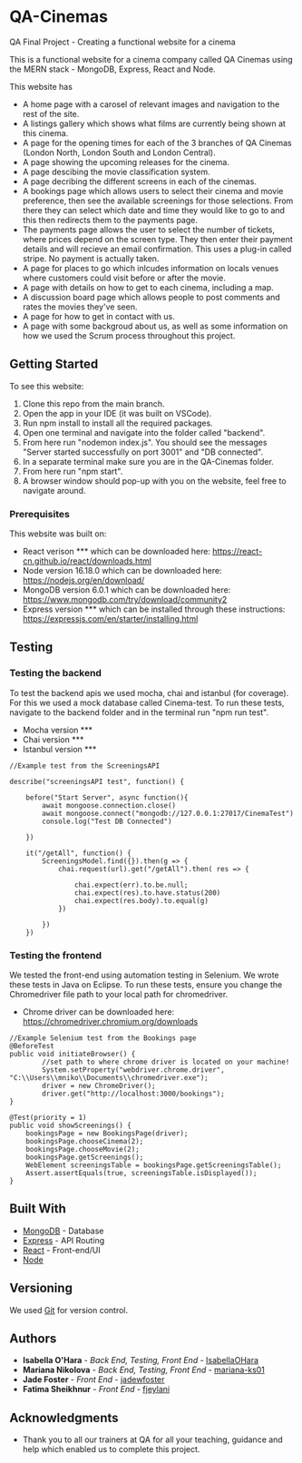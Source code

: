 # QA-Cinemas

QA Final Project - Creating a functional website for a cinema

This is a functional website for a cinema company called QA Cinemas using the MERN stack - MongoDB, Express, React and Node.

This website has
- A home page with a carosel of relevant images and navigation to the rest of the site.
- A listings gallery which shows what films are currently being shown at this cinema.
- A page for the opening times for each of the 3 branches of QA Cinemas (London North, London South and London Central).
- A page showing the upcoming releases for the cinema.
- A page descibing the movie classification system.
- A page decribing the different screens in each of the cinemas.
- A bookings page which allows users to select their cinema and movie preference, then see the available screenings for those selections. From there they can select which date and time they would like to go to and this then redirects them to the payments page.
- The payments page allows the user to select the number of tickets, where prices depend on the screen type. They then enter their payment details and will recieve an email confirmation. This uses a plug-in called stripe. No payment is actually taken.
- A page for places to go which inlcudes information on locals venues where customers could visit before or after the movie.
- A page with details on how to get to each cinema, including a map.
- A discussion board page which allows people to post comments and rates the movies they've seen.
- A page for how to get in contact with us.
- A page with some backgroud about us, as well as some information on how we used the Scrum process throughout this project.

## Getting Started

To see this website:
1. Clone this repo from the main branch.
2. Open the app in your IDE (it was built on VSCode).
3. Run npm install to install all the required packages.
4. Open one terminal and navigate into the folder called "backend".
5. From here run "nodemon index.js". You should see the messages "Server started successfully on port 3001" and "DB connected".
6. In a separate terminal make sure you are in the QA-Cinemas folder.
7. From here run "npm start".
8. A browser window should pop-up with you on the website, feel free to navigate around.

### Prerequisites

This website was built on:
- React verison *** which can be downloaded here: https://react-cn.github.io/react/downloads.html
- Node version 16.18.0 which can be downloaded here: https://nodejs.org/en/download/
- MongoDB version 6.0.1 which can be downloaded here: https://www.mongodb.com/try/download/community2
- Express version *** which can be installed through these instructions: https://expressjs.com/en/starter/installing.html

## Testing

### Testing the backend

To test the backend apis we used mocha, chai and istanbul (for coverage). For this we used a mock database called Cinema-test.
To run these tests, navigate to the backend folder and in the terminal run "npm run test".
- Mocha version ***
- Chai version ***
- Istanbul version ***

```
//Example test from the ScreeningsAPI

describe("screeningsAPI test", function() {

    before("Start Server", async function(){
        await mongoose.connection.close()
        await mongoose.connect("mongodb://127.0.0.1:27017/CinemaTest")
        console.log("Test DB Connected")
     
    }) 
    
    it("/getAll", function() {
        ScreeningsModel.find({}).then(g => {
            chai.request(url).get("/getAll").then( res => {
 
                chai.expect(err).to.be.null;
                chai.expect(res).to.have.status(200)
                chai.expect(res.body).to.equal(g)
            })
 
        })
    })
  ```
    
### Testing the frontend

We tested the front-end using automation testing in Selenium. We wrote these tests in Java on Eclipse. 
To run these tests, ensure you change the Chromedriver file path to your local path for chromedriver. 
- Chrome driver can be downloaded here: https://chromedriver.chromium.org/downloads

```
//Example Selenium test from the Bookings page
@BeforeTest
public void initiateBrowser() {
		//set path to where chrome driver is located on your machine!
		System.setProperty("webdriver.chrome.driver", "C:\\Users\\mniko\\Documents\\chromedriver.exe");
		driver = new ChromeDriver();
		driver.get("http://localhost:3000/bookings");
}
  
@Test(priority = 1)
public void showScreenings() {
    bookingsPage = new BookingsPage(driver);
    bookingsPage.chooseCinema(2);
    bookingsPage.chooseMovie(2);
    bookingsPage.getScreenings();
    WebElement screeningsTable = bookingsPage.getScreeningsTable();
    Assert.assertEquals(true, screeningsTable.isDisplayed());
}
```

## Built With

* [MongoDB](https://www.mongodb.com/) - Database
* [Express](https://expressjs.com/) - API Routing
* [React](https://reactjs.org/) - Front-end/UI
* [Node](https://nodejs.org/en/) 

## Versioning

We used [Git](https://git-scm.com) for version control.

## Authors

* **Isabella O'Hara** - *Back End, Testing, Front End* - [IsabellaOHara](https://github.com/IsabellaOHara)
* **Mariana Nikolova** - *Back End, Testing, Front End* - [mariana-ks01](https://github.com/mariana-ks01)
* **Jade Foster** - *Front End* - [jadewfoster](https://github.com/jadewfoster)
* **Fatima Sheikhnur** - *Front End* - [fjeylani](https://github.com/fjeylani)

## Acknowledgments
* Thank you to all our trainers at QA for all your teaching, guidance and help which enabled us to complete this project.
